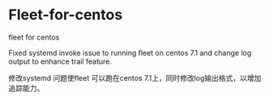 # Fleet-for-centos
fleet for centos

Fixed systemd invoke issue to running fleet on centos 7.1 and change log output to enhance trail feature.

修改systemd 问题使fleet 可以跑在centos 7.1上，同时修改log输出格式，以增加追踪能力。
